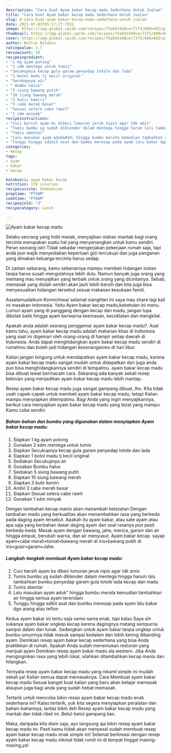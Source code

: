 ```yaml
---
description: "Cara buat Ayam bakar kecap madu Sederhana Untuk Jualan"
title: "Cara buat Ayam bakar kecap madu Sederhana Untuk Jualan"
slug: 8-cara-buat-ayam-bakar-kecap-madu-sederhana-untuk-jualan
date: 2021-07-03T05:17:27.732Z
image: https://img-global.cpcdn.com/recipes/75a6924d8cec71f5/680x482cq70/ayam-bakar-kecap-madu-foto-resep-utama.jpg
thumbnail: https://img-global.cpcdn.com/recipes/75a6924d8cec71f5/680x482cq70/ayam-bakar-kecap-madu-foto-resep-utama.jpg
cover: https://img-global.cpcdn.com/recipes/75a6924d8cec71f5/680x482cq70/ayam-bakar-kecap-madu-foto-resep-utama.jpg
author: Bettie Baldwin
ratingvalue: 3.7
reviewcount: 10
recipeingredient:
- "1 kg ayam potong"
- "2 sdm mentega untuk tumis"
- "Secukupnya kecap gula garam penyedap totole dan lada"
- "1 botol madu tj kecil original"
- "Secukupnya air"
- " Bumbu halus"
- "5 siung bawang putih"
- "10 siung bawang merah"
- "3 butir kemiri"
- "3 cabe merah besar"
- "Sesuai selera cabe rawit"
- "1 sdm minyak"
recipeinstructions:
- "Cuci bersih ayam bs diberi lumuran jeruk nipis agar tdk amis"
- "Tumis bumbu yg sudah diblender dalam mentega hingga harum lalu tambahkan bumbu penyedap garam gula totole lada kecap dan madu"
- "Tumis sbentar"
- "Lalu masukan ayam aduk&#34; hingga bumbu merata kemudian tambahkan air hingga semua ayam terendam"
- "Tunggu hingga sdikit asat dan bumbu meresap pada ayam lalu bakar dgn arang atau teflon"
categories:
- Resep
tags:
- ayam
- bakar
- kecap

katakunci: ayam bakar kecap 
nutrition: 178 calories
recipecuisine: Indonesian
preptime: "PT38M"
cooktime: "PT46M"
recipeyield: "3"
recipecategory: Lunch

---
```



![Ayam bakar kecap madu](https://img-global.cpcdn.com/recipes/75a6924d8cec71f5/680x482cq70/ayam-bakar-kecap-madu-foto-resep-utama.jpg)

Selaku seorang yang hobi masak, menyajikan olahan mantab bagi orang tercinta merupakan suatu hal yang menyenangkan untuk kamu sendiri. Peran seorang istri Tidak sekadar mengerjakan pekerjaan rumah saja, tapi anda pun wajib menyediakan keperluan gizi tercukupi dan juga panganan yang dimakan keluarga tercinta harus sedap.

Di zaman  sekarang, kamu sebenarnya mampu membeli hidangan instan tanpa harus susah mengolahnya lebih dulu. Namun banyak juga orang yang memang mau menyajikan yang terbaik untuk orang yang dicintainya. Sebab, memasak yang diolah sendiri akan jauh lebih bersih dan kita juga bisa menyesuaikan hidangan tersebut sesuai makanan kesukaan famili. 

Assalamualaikum Konnichiwa/ selamat siangHari ini saya mau share lagi kali ini masakan indonesia. Yaitu Ayam bakar kecap madu,kebetulan ini menu. Lumuri ayam yang di panggang dengan kecap dan madu, jangan lupa dibolak balik hingga ayam berwarna keemasan, kecoklatan dan mengkilat.

Apakah anda adalah seorang penggemar ayam bakar kecap madu?. Asal kamu tahu, ayam bakar kecap madu adalah makanan khas di Indonesia yang saat ini digemari oleh orang-orang di hampir setiap daerah di Indonesia. Anda dapat menghidangkan ayam bakar kecap madu sendiri di rumahmu dan boleh jadi hidangan kesenanganmu di hari libur.

Kalian jangan bingung untuk mendapatkan ayam bakar kecap madu, karena ayam bakar kecap madu sangat mudah untuk didapatkan dan juga anda pun bisa menghidangkannya sendiri di tempatmu. ayam bakar kecap madu bisa dibuat lewat bermacam cara. Sekarang ada banyak sekali resep kekinian yang menjadikan ayam bakar kecap madu lebih mantap.

Resep ayam bakar kecap madu juga sangat gampang dibuat, lho. Kita tidak usah capek-capek untuk membeli ayam bakar kecap madu, tetapi Kalian mampu menyiapkan ditempatmu. Bagi Anda yang ingin menyajikannya, berikut cara menyajikan ayam bakar kecap madu yang lezat yang mampu Kamu coba sendiri.

<!--inarticleads1-->

##### Bahan-bahan dan bumbu yang digunakan dalam menyiapkan Ayam bakar kecap madu:

1. Siapkan 1 kg ayam potong
1. Gunakan 2 sdm mentega untuk tumis
1. Siapkan Secukupnya kecap gula garam penyedap totole dan lada
1. Siapkan 1 botol madu tj kecil original
1. Sediakan Secukupnya air
1. Gunakan  Bumbu halus
1. Sediakan 5 siung bawang putih
1. Siapkan 10 siung bawang merah
1. Siapkan 3 butir kemiri
1. Ambil 3 cabe merah besar
1. Siapkan Sesuai selera cabe rawit
1. Gunakan 1 sdm minyak


Dengan tambahan kecap manis akan menambah kelezatan Dengan tambahan madu yang berkualitas akan menambahkan rasa yang berbeda pada daging ayam tersebut. Apakah itu ayam bakar, atau sate ayam atau apa saja yang berbahan dasar daging ayam dan soal rasanya pun pasti berbeda-beda. Masak ayam dengan bawang, jahe, merica, garam dan air hingga empuk, berubah warna, dan air menyusut. Ayam bakar kecap. sayap ayam•cabe merah•tomat•bawang merah di iris•bawang putih di iris•gusir•garam•Jahe. 

<!--inarticleads2-->

##### Langkah-langkah membuat Ayam bakar kecap madu:

1. Cuci bersih ayam bs diberi lumuran jeruk nipis agar tdk amis
1. Tumis bumbu yg sudah diblender dalam mentega hingga harum lalu tambahkan bumbu penyedap garam gula totole lada kecap dan madu
1. Tumis sbentar
1. Lalu masukan ayam aduk&#34; hingga bumbu merata kemudian tambahkan air hingga semua ayam terendam
1. Tunggu hingga sdikit asat dan bumbu meresap pada ayam lalu bakar dgn arang atau teflon


Kedua ayam bakar ini tentu saja sama-sama enak, tapi kalau Saya sih sukanya ayam bakar ungkep kecap karena dagingnya matang sempurna sampai dalam dan lunak. Sedangkan untuk ayam bakar tanpa ungkep untuk bumbu umumnya tidak masuk sampai kedalam dan lebih kering dibanding ayam. Demikian resep ayam bakar kecap sederhana yang bisa Anda praktikkan di rumah. Apakah Anda sudah menemukan restoran yang menjual ayam Demikian resep ayam bakar madu ala western. Jika Anda menginginkan rasa yang lebih lokal, silahkan ditambahkan kecap manis dan hilangkan. 

Ternyata resep ayam bakar kecap madu yang nikamt simple ini mudah sekali ya! Kalian semua dapat memasaknya. Cara Membuat ayam bakar kecap madu Sesuai banget buat kalian yang baru akan belajar memasak ataupun juga bagi anda yang sudah hebat memasak.

Tertarik untuk mencoba bikin resep ayam bakar kecap madu enak sederhana ini? Kalau tertarik, yuk kita segera menyiapkan peralatan dan bahan-bahannya, lantas bikin deh Resep ayam bakar kecap madu yang mantab dan tidak ribet ini. Betul-betul gampang kan. 

Maka, daripada kita diam saja, ayo langsung aja bikin resep ayam bakar kecap madu ini. Pasti kamu tiidak akan menyesal sudah membuat resep ayam bakar kecap madu enak simple ini! Selamat berkreasi dengan resep ayam bakar kecap madu nikmat tidak rumit ini di tempat tinggal masing-masing,ya!.

